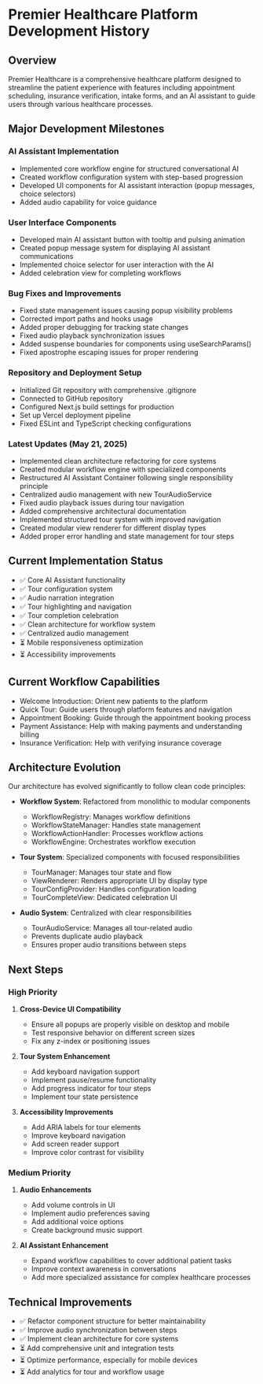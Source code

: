 # Premier Healthcare Platform Development History

## Overview
Premier Healthcare is a comprehensive healthcare platform designed to streamline the patient experience with features including appointment scheduling, insurance verification, intake forms, and an AI assistant to guide users through various healthcare processes.

## Major Development Milestones

### AI Assistant Implementation
- Implemented core workflow engine for structured conversational AI
- Created workflow configuration system with step-based progression
- Developed UI components for AI assistant interaction (popup messages, choice selectors)
- Added audio capability for voice guidance

### User Interface Components
- Developed main AI assistant button with tooltip and pulsing animation
- Created popup message system for displaying AI assistant communications
- Implemented choice selector for user interaction with the AI
- Added celebration view for completing workflows

### Bug Fixes and Improvements
- Fixed state management issues causing popup visibility problems
- Corrected import paths and hooks usage
- Added proper debugging for tracking state changes
- Fixed audio playback synchronization issues
- Added suspense boundaries for components using useSearchParams()
- Fixed apostrophe escaping issues for proper rendering

### Repository and Deployment Setup
- Initialized Git repository with comprehensive .gitignore
- Connected to GitHub repository
- Configured Next.js build settings for production
- Set up Vercel deployment pipeline
- Fixed ESLint and TypeScript checking configurations

### Latest Updates (May 21, 2025)
- Implemented clean architecture refactoring for core systems
- Created modular workflow engine with specialized components
- Restructured AI Assistant Container following single responsibility principle
- Centralized audio management with new TourAudioService
- Fixed audio playback issues during tour navigation
- Added comprehensive architectural documentation
- Implemented structured tour system with improved navigation
- Created modular view renderer for different display types
- Added proper error handling and state management for tour steps

## Current Implementation Status
- ✅ Core AI Assistant functionality
- ✅ Tour configuration system
- ✅ Audio narration integration
- ✅ Tour highlighting and navigation
- ✅ Tour completion celebration
- ✅ Clean architecture for workflow system
- ✅ Centralized audio management
- ⏳ Mobile responsiveness optimization
- ⏳ Accessibility improvements

## Current Workflow Capabilities
- Welcome Introduction: Orient new patients to the platform
- Quick Tour: Guide users through platform features and navigation
- Appointment Booking: Guide through the appointment booking process
- Payment Assistance: Help with making payments and understanding billing
- Insurance Verification: Help with verifying insurance coverage

## Architecture Evolution
Our architecture has evolved significantly to follow clean code principles:

- **Workflow System**: Refactored from monolithic to modular components
  - WorkflowRegistry: Manages workflow definitions
  - WorkflowStateManager: Handles state management
  - WorkflowActionHandler: Processes workflow actions
  - WorkflowEngine: Orchestrates workflow execution

- **Tour System**: Specialized components with focused responsibilities
  - TourManager: Manages tour state and flow
  - ViewRenderer: Renders appropriate UI by display type
  - TourConfigProvider: Handles configuration loading
  - TourCompleteView: Dedicated celebration UI

- **Audio System**: Centralized with clear responsibilities
  - TourAudioService: Manages all tour-related audio
  - Prevents duplicate audio playback
  - Ensures proper audio transitions between steps

## Next Steps

### High Priority
1. **Cross-Device UI Compatibility**
   - Ensure all popups are properly visible on desktop and mobile
   - Test responsive behavior on different screen sizes
   - Fix any z-index or positioning issues

2. **Tour System Enhancement**
   - Add keyboard navigation support
   - Implement pause/resume functionality
   - Add progress indicator for tour steps
   - Implement tour state persistence

3. **Accessibility Improvements**
   - Add ARIA labels for tour elements
   - Improve keyboard navigation
   - Add screen reader support
   - Improve color contrast for visibility

### Medium Priority
1. **Audio Enhancements**
   - Add volume controls in UI
   - Implement audio preferences saving
   - Add additional voice options
   - Create background music support

2. **AI Assistant Enhancement**
   - Expand workflow capabilities to cover additional patient tasks
   - Improve context awareness in conversations
   - Add more specialized assistance for complex healthcare processes

## Technical Improvements
- ✅ Refactor component structure for better maintainability
- ✅ Improve audio synchronization between steps
- ✅ Implement clean architecture for core systems
- ⏳ Add comprehensive unit and integration tests
- ⏳ Optimize performance, especially for mobile devices
- ⏳ Add analytics for tour and workflow usage